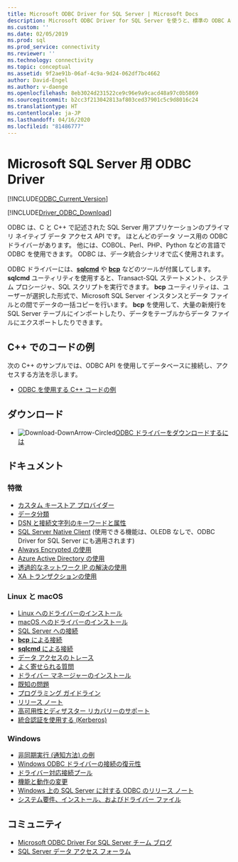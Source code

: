 ```yaml
---
title: Microsoft ODBC Driver for SQL Server | Microsoft Docs
description: Microsoft ODBC Driver for SQL Server を使うと、標準の ODBC API を使用して SQL Server や Azure SQL Database に接続できます。
ms.custom: ''
ms.date: 02/05/2019
ms.prod: sql
ms.prod_service: connectivity
ms.reviewer: ''
ms.technology: connectivity
ms.topic: conceptual
ms.assetid: 9f2ae91b-06af-4c9a-9d24-062df7bc4662
author: David-Engel
ms.author: v-daenge
ms.openlocfilehash: 8eb3024d231522ce9c96e9a9cacd48a97c0b5869
ms.sourcegitcommit: b2cc3f213042813af803ced37901c5c9d8016c24
ms.translationtype: HT
ms.contentlocale: ja-JP
ms.lasthandoff: 04/16/2020
ms.locfileid: "81486777"
---
```

# <a name="microsoft-odbc-driver-for-sql-server"></a>Microsoft SQL Server 用 ODBC Driver

[!INCLUDE[ODBC_Current_Version](../../includes/odbc-latest-release.md)]

[!INCLUDE[Driver_ODBC_Download](../../includes/driver_odbc_download.md)]

ODBC は、C と C++ で記述された SQL Server 用アプリケーションのプライマリ ネイティブ データ アクセス API です。 ほとんどのデータ ソース用の ODBC ドライバーがあります。 他には、COBOL、Perl、PHP、Python などの言語で ODBC を使用できます。 ODBC は、データ統合シナリオで広く使用されます。

ODBC ドライバーには、[**sqlcmd**](../../tools/sqlcmd-utility.md) や [**bcp**](../../tools/bcp-utility.md) などのツールが付属してします。 **sqlcmd** ユーティリティを使用すると、Transact-SQL ステートメント、システム プロシージャ、SQL スクリプトを実行できます。 **bcp** ユーティリティは、ユーザーが選択した形式で、Microsoft SQL Server インスタンスとデータ ファイルとの間でデータの一括コピーを行います。 **bcp** を使用して、大量の新規行を SQL Server テーブルにインポートしたり、データをテーブルからデータ ファイルにエクスポートしたりできます。  

## <a name="code-example-in-c"></a>C++ でのコードの例

次の C++ のサンプルでは、ODBC API を使用してデータベースに接続し、アクセスする方法を示します。

- [ODBC を使用する C++ コードの例](../../odbc/reference/sample-odbc-program.md)

## <a name="download"></a>ダウンロード

- ![Download-DownArrow-Circled](../../ssms/media/download-icon.png)[ODBC ドライバーをダウンロードするには](download-odbc-driver-for-sql-server.md)

## <a name="documentation"></a>ドキュメント

### <a name="features"></a>特徴

- [カスタム キーストア プロバイダー](../../connect/odbc/custom-keystore-providers.md)
- [データ分類](../../connect/odbc/data-classification.md)
- [DSN と接続文字列のキーワードと属性](dsn-connection-string-attribute.md)
- [SQL Server Native Client](../../relational-databases/native-client/features/sql-server-native-client-features.md) (使用できる機能は、OLEDB なしで、ODBC Driver for SQL Server にも適用されます)
- [Always Encrypted の使用](../../connect/odbc/using-always-encrypted-with-the-odbc-driver.md)
- [Azure Active Directory の使用](../../connect/odbc/using-azure-active-directory.md)
- [透過的なネットワーク IP の解決の使用](../../connect/odbc/using-transparent-network-ip-resolution.md)
- [XA トランザクションの使用](../../connect/odbc/use-xa-with-dtc.md)

### <a name="linux-and-macos"></a>Linux と macOS

- [Linux へのドライバーのインストール](../../connect/odbc/linux-mac/installing-the-microsoft-odbc-driver-for-sql-server.md)
- [macOS へのドライバーのインストール](../../connect/odbc/linux-mac/install-microsoft-odbc-driver-sql-server-macos.md)
- [SQL Server への接続](../../connect/odbc/linux-mac/connection-string-keywords-and-data-source-names-dsns.md)
- [**bcp** による接続](../../connect/odbc/linux-mac/connecting-with-bcp.md)
- [**sqlcmd** による接続](../../connect/odbc/linux-mac/connecting-with-sqlcmd.md)
- [データ アクセスのトレース](../../connect/odbc/linux-mac/data-access-tracing-with-the-odbc-driver-on-linux.md)
- [よく寄せられる質問](../../connect/odbc/linux-mac/frequently-asked-questions-faq-for-odbc-linux.md)
- [ドライバー マネージャーのインストール](../../connect/odbc/linux-mac/installing-the-driver-manager.md)
- [既知の問題](../../connect/odbc/linux-mac/known-issues-in-this-version-of-the-driver.md)
- [プログラミング ガイドライン](../../connect/odbc/linux-mac/programming-guidelines.md)
- [リリース ノート](../../connect/odbc/linux-mac/release-notes-odbc-sql-server-linux-mac.md)
- [高可用性とディザスター リカバリーのサポート](../../connect/odbc/linux-mac/odbc-driver-on-linux-support-for-high-availability-disaster-recovery.md)
- [統合認証を使用する (Kerberos)](../../connect/odbc/linux-mac/using-integrated-authentication.md)

### <a name="windows"></a>Windows

- [非同期実行 (通知方法) の例](../../connect/odbc/windows/asynchronous-execution-notification-method-sample.md)
- [Windows ODBC ドライバーの接続の復元性](../../connect/odbc/windows/connection-resiliency-in-the-windows-odbc-driver.md)
- [ドライバー対応接続プール](../../connect/odbc/windows/driver-aware-connection-pooling-in-the-odbc-driver-for-sql-server.md)
- [機能と動作の変更](../../connect/odbc/windows/features-of-the-microsoft-odbc-driver-for-sql-server-on-windows.md)
- [Windows 上の SQL Server に対する ODBC のリリース ノート](windows/release-notes-odbc-sql-server-windows.md)
- [システム要件、インストール、およびドライバー ファイル](../../connect/odbc/windows/system-requirements-installation-and-driver-files.md)



## <a name="community"></a>コミュニティ  
- [Microsoft ODBC Driver For SQL Server チーム ブログ](https://blogs.msdn.com/sqlnativeclient/default.aspx)  
- [SQL Server データ アクセス フォーラム](https://social.technet.microsoft.com/Forums/en/sqldataaccess/threads)  
